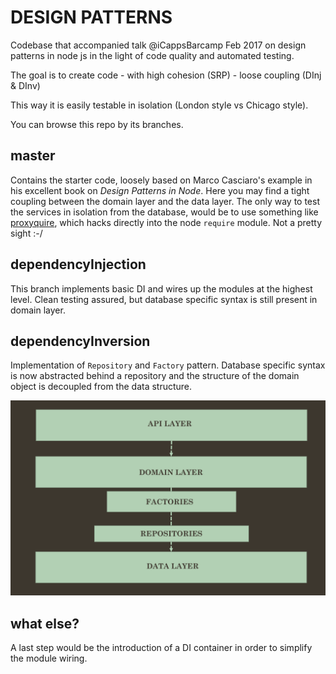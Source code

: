# DESIGN PATTERNS

Codebase that accompanied talk @iCappsBarcamp Feb 2017 on design patterns in
node js in the light of code quality and automated testing.

The goal is to create code
    - with high cohesion (SRP)
    - loose coupling (DInj & DInv)

This way it is easily testable in isolation (London style vs Chicago style).

You can browse this repo by its branches.

## master

Contains the starter code, loosely based on Marco Casciaro's example in his excellent book on *Design Patterns in Node*. Here you may find a tight coupling between the domain layer and the data layer. The only way to test the services in isolation from the database, would be to use something like [proxyquire](https://github.com/thlorenz/proxyquire), which hacks directly into the node `require` module. Not a pretty sight :-/

## dependencyInjection

This branch implements basic DI and wires up the modules at the highest level. Clean testing assured, but database specific syntax is still present in domain layer.

## dependencyInversion

Implementation of `Repository`  and `Factory` pattern. Database specific syntax is now abstracted behind a repository and the structure of the domain object is decoupled from the data structure.

![schema 3](/images/furtherAbstraction.png?raw=true)

## what else?

A last step would be the introduction of a DI container in order to simplify the module wiring.

